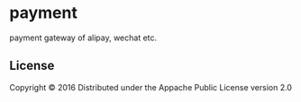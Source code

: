 # payment
payment gateway of alipay, wechat etc. 

## License
Copyright © 2016 
Distributed under the Appache Public License version 2.0

